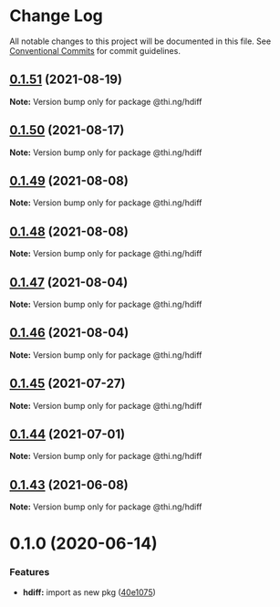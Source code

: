 # Change Log

All notable changes to this project will be documented in this file.
See [Conventional Commits](https://conventionalcommits.org) for commit guidelines.

## [0.1.51](https://github.com/thi-ng/umbrella/compare/@thi.ng/hdiff@0.1.50...@thi.ng/hdiff@0.1.51) (2021-08-19)

**Note:** Version bump only for package @thi.ng/hdiff





## [0.1.50](https://github.com/thi-ng/umbrella/compare/@thi.ng/hdiff@0.1.49...@thi.ng/hdiff@0.1.50) (2021-08-17)

**Note:** Version bump only for package @thi.ng/hdiff





## [0.1.49](https://github.com/thi-ng/umbrella/compare/@thi.ng/hdiff@0.1.48...@thi.ng/hdiff@0.1.49) (2021-08-08)

**Note:** Version bump only for package @thi.ng/hdiff





## [0.1.48](https://github.com/thi-ng/umbrella/compare/@thi.ng/hdiff@0.1.47...@thi.ng/hdiff@0.1.48) (2021-08-08)

**Note:** Version bump only for package @thi.ng/hdiff





## [0.1.47](https://github.com/thi-ng/umbrella/compare/@thi.ng/hdiff@0.1.46...@thi.ng/hdiff@0.1.47) (2021-08-04)

**Note:** Version bump only for package @thi.ng/hdiff





## [0.1.46](https://github.com/thi-ng/umbrella/compare/@thi.ng/hdiff@0.1.45...@thi.ng/hdiff@0.1.46) (2021-08-04)

**Note:** Version bump only for package @thi.ng/hdiff





## [0.1.45](https://github.com/thi-ng/umbrella/compare/@thi.ng/hdiff@0.1.44...@thi.ng/hdiff@0.1.45) (2021-07-27)

**Note:** Version bump only for package @thi.ng/hdiff





## [0.1.44](https://github.com/thi-ng/umbrella/compare/@thi.ng/hdiff@0.1.43...@thi.ng/hdiff@0.1.44) (2021-07-01)

**Note:** Version bump only for package @thi.ng/hdiff





## [0.1.43](https://github.com/thi-ng/umbrella/compare/@thi.ng/hdiff@0.1.42...@thi.ng/hdiff@0.1.43) (2021-06-08)

**Note:** Version bump only for package @thi.ng/hdiff





# 0.1.0 (2020-06-14)


### Features

* **hdiff:** import as new pkg ([40e1075](https://github.com/thi-ng/umbrella/commit/40e10755ca520d5d850da98d07b40f9339310318))
